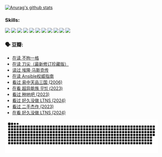 
[![Anurag's github stats](https://github-readme-stats.vercel.app/api?username=w940853815)](https://github.com/anuraghazra/github-readme-stats)

### Skills:

<code><img height="32" src="https://cdn.jsdelivr.net/npm/simple-icons@v5/icons/python.svg"></code>
<code><img height="32" src="https://cdn.jsdelivr.net/npm/simple-icons@v5/icons/javascript.svg"></code>
<code><img height="32" src="https://cdn.jsdelivr.net/npm/simple-icons@v5/icons/django.svg"></code>
<code><img height="32" src="https://cdn.jsdelivr.net/npm/simple-icons@v5/icons/flask.svg"></code>
<code><img height="32" src="https://cdn.jsdelivr.net/npm/simple-icons@v5/icons/vuetify.svg"></code>
<code><img height="32" src="https://cdn.jsdelivr.net/npm/simple-icons@v5/icons/git.svg"></code>
<code><img height="32" src="https://cdn.jsdelivr.net/npm/simple-icons@v5/icons/docker.svg"></code>
<code><img height="32" src="https://cdn.jsdelivr.net/npm/simple-icons@v5/icons/postgresql.svg"></code>
<code><img height="32" src="https://cdn.jsdelivr.net/npm/simple-icons@v5/icons/elasticsearch.svg"></code>
<code><img height="32" src="https://cdn.jsdelivr.net/npm/simple-icons@v5/icons/macos.svg"></code>
<code><img height="32" src="https://cdn.jsdelivr.net/npm/simple-icons@v5/icons/linux.svg"></code>

### 🗣 豆瓣:

<!-- DOUBAN-ACTIVITIES:START -->
- [在读 不拘一格](https://www.douban.com/people/136069238/status/4541712161/?_i=10728323)
- [在读 刀尖（最新修订珍藏版）](https://www.douban.com/people/136069238/status/4541711339/?_i=10728323)
- [读过 埃隆·马斯克传](https://www.douban.com/people/136069238/status/4541710351/?_i=10728323)
- [在读 Ansible权威指南](https://www.douban.com/people/136069238/status/4539151450/?_i=10728324)
- [看过 易中天品三国‎ (2006)](https://www.douban.com/people/136069238/status/4529910812/?_i=10728324)
- [在看 超异能族 무빙‎ (2023)](https://www.douban.com/people/136069238/status/4527291077/?_i=10728324)
- [看过 种地吧‎ (2023)](https://www.douban.com/people/136069238/status/4527289637/?_i=10728324)
- [看过 好久没做 LTNS‎ (2024)](https://www.douban.com/people/136069238/status/4527289515/?_i=10728324)
- [看过 二手杰作‎ (2023)](https://www.douban.com/people/136069238/status/4522502716/?_i=10728324)
- [在看 好久没做 LTNS‎ (2024)](https://www.douban.com/people/136069238/status/4521969883/?_i=10728324)
<!-- DOUBAN-ACTIVITIES:END -->


![Snake animation](https://raw.githubusercontent.com/w940853815/w940853815/output/github-contribution-grid-snake.svg)

<!--
**w940853815/w940853815** is a ✨ _special_ ✨ repository because its `README.md` (this file) appears on your GitHub profile.

Here are some ideas to get you started:

- 🔭 I’m currently working on ...
- 🌱 I’m currently learning ...
- 👯 I’m looking to collaborate on ...
- 🤔 I’m looking for help with ...
- 💬 Ask me about ...
- 📫 How to reach me: ...
- 😄 Pronouns: ...
- ⚡ Fun fact: ...
-->
